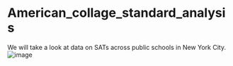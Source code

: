 # American_collage_standard_analysis
We will take a look at data on SATs across public schools in New York City.
![image](https://github.com/user-attachments/assets/682bbdc4-72e3-4f42-84eb-36d29709fad1)
